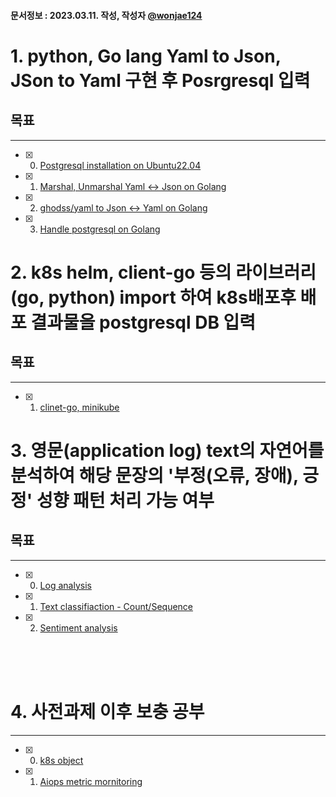 #### 문서정보 : 2023.03.11. 작성, 작성자 [@wonjae124](https://github.com/wonjae124)

# 1. python, Go lang Yaml to Json, JSon to Yaml 구현 후 Posrgresql 입력
## 목표
--- 
- [x] 00. [Postgresql installation on Ubuntu22.04](https://github.com/wonjae124/Devops/blob/main/Aiops/Application/Chapter00.md) 
- [x] 01. [Marshal, Unmarshal Yaml <-> Json on Golang](https://github.com/wonjae124/Devops/blob/main/Aiops/Application/Chapter01.md)
- [x] 02. [ghodss/yaml to Json <-> Yaml on Golang](https://github.com/wonjae124/Devops/blob/main/Aiops/Application/Chapter02.md)
- [X] 03. [Handle postgresql on Golang](https://github.com/wonjae124/Devops/blob/main/Aiops/Application/Chapter03.md)


# 2. k8s helm, client-go 등의 라이브러리(go, python) import 하여 k8s배포후 배포 결과물을 postgresql DB 입력
## 목표
--- 
- [x] 01. [clinet-go, minikube](https://github.com/wonjae124/Devops/blob/main/Aiops/Application/Chapter04.md) 

# 3. 영문(application log) text의 자연어를 분석하여 해당 문장의 '부정(오류, 장애), 긍정' 성향 패턴 처리 가능 여부
## 목표
---
- [x] 00. [Log analysis](https://github.com/wonjae124/Devops/blob/main/Aiops/ML_AI/Chapter00.md)
- [x] 01. [Text classifiaction - Count/Sequence](https://github.com/wonjae124/Devops/blob/main/Aiops/ML_AI/Chapter01.md)
- [x] 02. [Sentiment analysis](https://github.com/wonjae124/Devops/blob/main/Aiops/ML_AI/Chapter02.md)

<br/><br/><br/>
# 4. 사전과제 이후 보충 공부
---
- [x] 00. [k8s object](https://github.com/wonjae124/Devops/blob/main/Aiops/supplements/Chapter00.md)
- [x] 01. [Aiops metric mornitoring](https://github.com/wonjae124/Devops/blob/main/Aiops/supplements/Chapter01.md)
